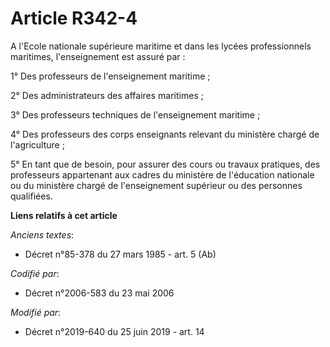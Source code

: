 # Article R342-4

A l'Ecole nationale supérieure maritime et dans les lycées professionnels maritimes, l'enseignement est assuré par :

1° Des professeurs de l'enseignement maritime ;

2° Des administrateurs des affaires maritimes ;

3° Des professeurs techniques de l'enseignement maritime ;

4° Des professeurs des corps enseignants relevant du ministère chargé de l'agriculture ;

5° En tant que de besoin, pour assurer des cours ou travaux pratiques, des professeurs appartenant aux cadres du ministère de
l'éducation nationale ou du ministère chargé de l'enseignement supérieur ou des personnes qualifiées.

**Liens relatifs à cet article**

_Anciens textes_:

  - Décret n°85-378 du 27 mars 1985 - art. 5 (Ab)

_Codifié par_:

  - Décret n°2006-583 du 23 mai 2006

_Modifié par_:

  - Décret n°2019-640 du 25 juin 2019 - art. 14
